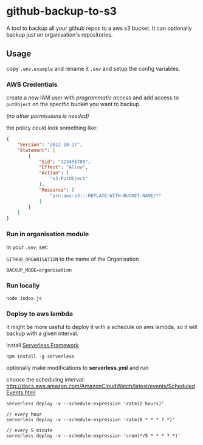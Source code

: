 # github-backup-to-s3

A tool to backup all your github repos to a aws s3 bucket.
It can optionally backup just an organisation's repositories.

## Usage

copy `.env.example` and rename it `.env` and setup the config variables.

### AWS Credentials

create a new IAM user with *programmatic access* and add access to `putObject` on the specific bucket you want to backup.

*(no other permissions is needed)*

the policy could look something like:
```json
{
    "Version": "2012-10-17",
    "Statement": [
        {
            "Sid": "123456789",
            "Effect": "Allow",
            "Action": [
                "s3:PutObject"
            ],
            "Resource": [
                "arn:aws:s3:::REPLACE-WITH-BUCKET-NAME/*"
            ]
        }
    ]
}
```

### Run in organisation module

In your `.env`, set:

`GITHUB_ORGANISATION` to the name of the Organisation

`BACKUP_MODE=organisation`


### Run locally

```
node index.js
```

### Deploy to aws lambda

it might be more useful to deploy it with a schedule on aws lambda, so it will backup with a given interval.

install [Serverless Framework](https://github.com/serverless/serverless)
```
npm install -g serverless
```

optionally make modifications to **serverless.yml** and run

choose the scheduling interval:
http://docs.aws.amazon.com/AmazonCloudWatch/latest/events/ScheduledEvents.html

```
serverless deploy -v --schedule-expression 'rate(2 hours)'

// every hour
serverless deploy -v --schedule-expression 'rate(0 * * * ? *)'

// every 5 minute
serverless deploy -v --schedule-expression 'cron(*/5 * * * ? *)'
```
